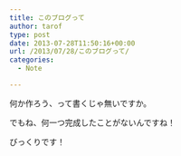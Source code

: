 ```yaml
---
title: このブログって
author: tarof
type: post
date: 2013-07-28T11:50:16+00:00
url: /2013/07/28/このブログって/
categories:
  - Note

---
```

何か作ろう、って書くじゃ無いですか。

でもね、何一つ完成したことがないんですね！
  
びっくりです！